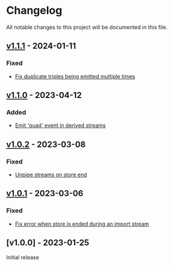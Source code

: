 # Changelog
All notable changes to this project will be documented in this file.

<a name="v1.1.1"></a>
## [v1.1.1](https://github.com/comunica/rdf-streaming-store.js/compare/v1.1.0...v1.1.1) - 2024-01-11

### Fixed
* [Fix duplicate triples being emitted multiple times](https://github.com/comunica/rdf-streaming-store.js/commit/d11c8cea3fd930330f1f90796eb6491ba0c0c3dd)

<a name="v1.1.0"></a>
## [v1.1.0](https://github.com/comunica/rdf-streaming-store.js/compare/v1.0.2...v1.1.0) - 2023-04-12

### Added
* [Emit 'quad' event in derived streams](https://github.com/comunica/rdf-streaming-store.js/commit/e66f68c9f47eb832179ffe636bf3c026f8cf690f)

<a name="v1.0.2"></a>
## [v1.0.2](https://github.com/comunica/rdf-streaming-store.js/compare/v1.0.1...v1.0.2) - 2023-03-08

### Fixed
* [Unpipe streams on store end](https://github.com/comunica/rdf-streaming-store.js/commit/05677532e6b7066bbc0289d0f16e40418fc60dbf)

<a name="v1.0.1"></a>
## [v1.0.1](https://github.com/comunica/rdf-streaming-store.js/compare/v1.0.0...v1.0.1) - 2023-03-06

### Fixed
* [Fix error when store is ended during an import stream](https://github.com/comunica/rdf-streaming-store.js/commit/7cbb3f278a6b5b3f9030cda17d50071921b7da32)

<a name="v1.0.0"></a>
## [v1.0.0] - 2023-01-25

Initial release
